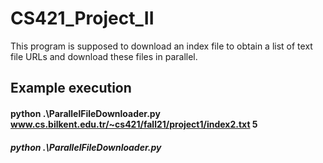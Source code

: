 # CS421_Project_II

This program is supposed to download an index file to obtain a list of text file URLs and download these files in parallel.

## Example execution
#### python .\ParallelFileDownloader.py www.cs.bilkent.edu.tr/~cs421/fall21/project1/index2.txt 5
##### python .\ParallelFileDownloader.py <url> <thread number>
